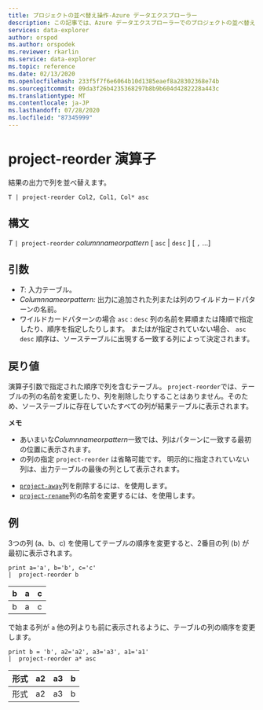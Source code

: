 ```yaml
---
title: プロジェクトの並べ替え操作-Azure データエクスプローラー
description: この記事では、Azure データエクスプローラーでのプロジェクトの並べ替え操作について説明します。
services: data-explorer
author: orspod
ms.author: orspodek
ms.reviewer: rkarlin
ms.service: data-explorer
ms.topic: reference
ms.date: 02/13/2020
ms.openlocfilehash: 233f5f7f6e6064b10d1385eaef8a28302368e74b
ms.sourcegitcommit: 09da3f26b4235368297b8b9b604d4282228a443c
ms.translationtype: MT
ms.contentlocale: ja-JP
ms.lasthandoff: 07/28/2020
ms.locfileid: "87345999"
---
```

# <a name="project-reorder-operator"></a>project-reorder 演算子

結果の出力で列を並べ替えます。

```kusto
T | project-reorder Col2, Col1, Col* asc
```

## <a name="syntax"></a>構文

*T* `| project-reorder` *columnnameorpattern* [ `asc` | `desc` ] [ `,` ...]

## <a name="arguments"></a>引数

* *T*: 入力テーブル。
* *Columnnameorpattern:* 出力に追加された列または列のワイルドカードパターンの名前。
* ワイルドカードパターンの場合 `asc` : `desc` 列の名前を昇順または降順で指定したり、順序を指定したりします。 またはが指定されていない場合、 `asc` `desc` 順序は、ソーステーブルに出現する一致する列によって決定されます。

## <a name="returns"></a>戻り値

演算子引数で指定された順序で列を含むテーブル。 `project-reorder`では、テーブルの列の名前を変更したり、列を削除したりすることはありません。そのため、ソーステーブルに存在していたすべての列が結果テーブルに表示されます。

**メモ**

- あいまいな*Columnnameorpattern*一致では、列はパターンに一致する最初の位置に表示されます。
- の列の指定 `project-reorder` は省略可能です。 明示的に指定されていない列は、出力テーブルの最後の列として表示されます。

* [`project-away`](projectawayoperator.md)列を削除するには、を使用します。
* [`project-rename`](projectrenameoperator.md)列の名前を変更するには、を使用します。


## <a name="examples"></a>例

3つの列 (a、b、c) を使用してテーブルの順序を変更すると、2番目の列 (b) が最初に表示されます。

<!-- csl: https://help.kusto.windows.net/Samples -->
```kusto
print a='a', b='b', c='c'
|  project-reorder b
```

|b|a|c|
|---|---|---|
|b|a|c|

で始まる列が `a` 他の列よりも前に表示されるように、テーブルの列の順序を変更します。

<!-- csl: https://help.kusto.windows.net/Samples -->
```kusto
print b = 'b', a2='a2', a3='a3', a1='a1'
|  project-reorder a* asc
```

|形式|a2|a3|b|
|---|---|---|---|
|形式|a2|a3|b|
